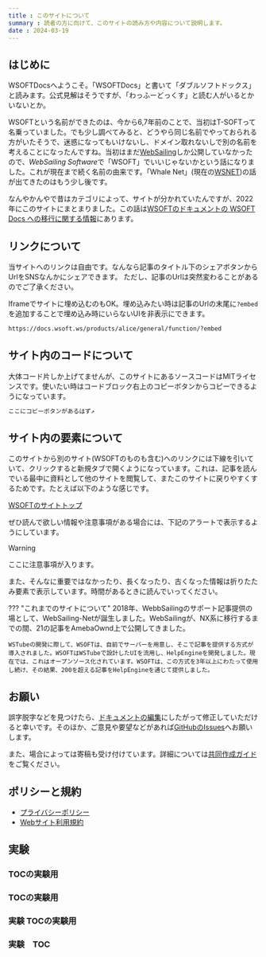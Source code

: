 ```yaml
---
title : このサイトについて
summary : 読者の方に向けて、このサイトの読み方や内容について説明します。
date : 2024-03-19
---
```


## はじめに
WSOFTDocsへようこそ。「WSOFTDocs」と書いて「ダブルソフトドックス」と読みます。公式見解はそうですが、「わっふーどっくす」と読む人がいるとかいないとか。

WSOFTという名前ができたのは、今から6,7年前のことで、当初はT-SOFTって名乗っていました。でも少し調べてみると、どうやら同じ名前でやっておられる方がいたそうで、迷惑になってもいけないし、ドメイン取れないしで別の名前を考えることになったんですね。当初はまだ[WebSailing](../products/websailing/index.md)しか公開していなかったので、*WebSailing Software*で「WSOFT」でいいじゃないかという話になりました。これが現在まで続く名前の由来です。「Whale Net」(現在の[WSNET](../products/wsnet/index.md))の話が出てきたのはもう少し後です。

なんやかんやで昔はカテゴリによって、サイトが分かれていたんですが、2022年にこのサイトにまとまりました。この話は[WSOFTのドキュメントの WSOFT Docs への移行に関する情報](./migration-to-docs.md)にあります。

## リンクについて
当サイトへのリンクは自由です。なんなら記事のタイトル下の<i class="bi bi-share"></i>シェアボタンからUrlをSNSなんかにシェアできます。
ただし、記事のUrlは突然変わることがあるのでご了承ください。

Iframeでサイトに埋め込むのもOK。埋め込みたい時は記事のUrlの末尾に`?embed`を追加することで埋め込み時にいらないUIを非表示にできます。

```txt title="例"
https://docs.wsoft.ws/products/alice/general/function/?embed
```

## サイト内のコードについて
大体コード片しか上げてませんが、このサイトにあるソースコードはMITライセンスです。使いたい時はコードブロック右上のコピーボタンからコピーできるようになっています。

```txt title="練習用"
ここにコピーボタンがあるはず↗︎
```

## サイト内の要素について
このサイトから別のサイト(WSOFTのものも含む)へのリンクには下線を引いていて、クリックすると新規タブで開くようになっています。これは、記事を読んでいる最中に資料として他のサイトを閲覧して、またこのサイトに戻りやすくするためです。たとえば以下のような感じです。

[WSOFTのサイトトップ](https://wsoft.ws/)

ぜひ読んで欲しい情報や注意事項がある場合には、下記のアラートで表示するようにしています。

> [!WARNING]
> ここに注意事項が入ります。

また、そんなに重要ではなかったり、長くなったり、古くなった情報は折りたたみ要素で表示しています。時間があるときに読んでいってください。

??? "これまでのサイトについて"
    2018年、WebbSailingのサポート記事提供の場として、WebSailing-Netが誕生しました。WebSailingが、NX系に移行するまでの間、21の記事をAmebaOwnd上で公開してきました。

    WSTubeの開発に際して、WSOFTは、自前でサーバーを用意し、そこで記事を提供する方式が導入されました。WSOFTはWSTubeで設計したUIを流用し、HelpEngineを開発しました。現在では、これはオープンソース化されています。WSOFTは、この方式を3年以上にわたって使用し続け、その結果、200を超える記事をHelpEngineを通じて提供しました。

## お願い
誤字脱字などを見つけたら、[ドキュメントの編集](../contribute/edit-document.md)にしたがって修正していただけると幸いです。そのほか、ご意見や要望などがあれば[GitHubのIssues](https://github.com/WSOFT-Project/docs/issues)へお願いします。

また、場合によっては寄稿も受け付けています。詳細については[共同作成ガイド](../contribute/index.md)をご覧ください。

## ポリシーと規約

- [プライバシーポリシー](../legal/privacy-policy.md)
- [Webサイト利用規約](../legal/site-terms.md)

## 実験

### TOCの実験用

### TOCの実験用

### 実験 TOCの実験用

### 実験　TOC